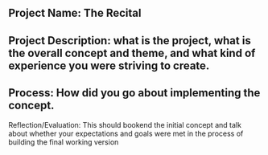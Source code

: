## Project Name: The Recital

## Project Description: what is the project, what is the overall concept and theme, and what kind of experience you were striving to create.


## Process: How did you go about implementing the concept.
Reflection/Evaluation: This should bookend the initial concept and talk about whether your expectations and goals were met in the process of building the final working version
